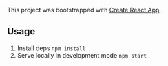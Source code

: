 This project was bootstrapped with [Create React App](https://github.com/facebook/create-react-app).

## Usage

1. Install deps `npm install`
2. Serve locally in development mode `npm start`